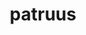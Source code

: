 ---
title: patruus
meaning: uncle
pos: noun
stem: patru
genend: ī
abbgender: m.
abbgender2: masc.
gender: masculine
declension: second
ss: yes
ss5: yes
---